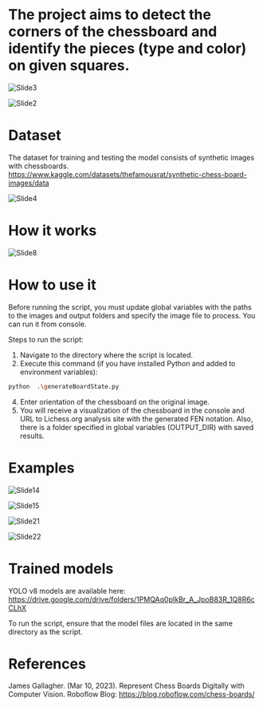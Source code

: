 # The project aims to detect the corners of the chessboard and identify the pieces (type and color) on given squares.

![Slide3](https://github.com/user-attachments/assets/607662d6-1c72-4334-afc3-79781c5511fe)

![Slide2](https://github.com/user-attachments/assets/060f5839-92c0-4e91-840a-24024657b371)

# Dataset
The dataset for training and testing the model consists of synthetic images with chessboards.
https://www.kaggle.com/datasets/thefamousrat/synthetic-chess-board-images/data

![Slide4](https://github.com/user-attachments/assets/66f6762e-8e34-45dc-9404-840babaa56d3)

# How it works
![Slide8](https://github.com/user-attachments/assets/e3cf3443-755d-4325-b6c5-38589a7963af)

# How to use it
Before running the script, you must update global variables with the 
paths to the images and output folders and specify the image file to 
process. 
You can run it from console.

Steps to run the script: 
1. Navigate to the directory where the script is located. 
2. Execute this command (if you have installed Python and added to 
environment variables):
```bash
python  .\generateBoardState.py
``` 
4. Enter orientation of the chessboard on the original image. 
5. You will receive a visualization of the chessboard in the console 
and URL to Lichess.org analysis site with the generated FEN notation. 
Also, there is a folder specified in global variables (OUTPUT_DIR) 
with saved results.

# Examples
![Slide14](https://github.com/user-attachments/assets/6a9d5757-b5d0-4ba6-86b9-2f6dd2c8934d)

![Slide15](https://github.com/user-attachments/assets/c84bd25c-6ee9-4d78-bccb-087a5ec3e95f)

![Slide21](https://github.com/user-attachments/assets/578ae645-9687-4bcb-8935-e931c511bbbf)

![Slide22](https://github.com/user-attachments/assets/d5e0a7ed-aaef-428f-9f3f-4a4be90471a3)

# Trained models
YOLO v8 models are available here:
https://drive.google.com/drive/folders/1PMQAq0pIkBr_A_JpoB83R_1Q8R6cCLhX

To run the script, ensure that the model files are located in the same directory as the script.

# References
James Gallagher. (Mar 10, 2023). Represent Chess Boards Digitally with Computer Vision. Roboflow Blog: https://blog.roboflow.com/chess-boards/
